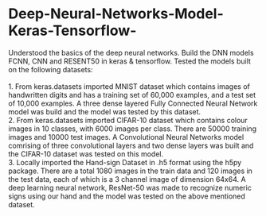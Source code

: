 # Deep-Neural-Networks-Model-Keras-Tensorflow-
Understood the basics of the deep neural networks. Build the DNN models FCNN, CNN and RESENT50 in keras & tensorflow. Tested the models built on the following datasets:<br />
<br />
    1. From keras.datasets imported MNIST dataset which contains images of handwritten digits and has a training set of 60,000 examples, and a test set of 10,000 examples. A three dense layered Fully Connected Neural Network model was build and the model was tested by this dataset. <br />
    2. From keras.datasets imported CIFAR-10 dataset which contains colour images in 10 classes, with 6000 images per class. There are 50000 training images and 10000 test            images. A Convolutional Neural Networks model comrising of three convolutional layers and two dense layers was built and the CIFAR-10 dataset was tested on this model.<br />
    3. Locally imported the Hand-sign Dataset in .h5 format using the h5py package. There are a total 1080 images in the train data and 120 images in the test data, each of which is a 3 channel image of dimension 64x64. A deep learning neural network, ResNet-50 was made to recognize numeric signs using our hand and the model was tested on the above mentioned dataset. <br /> 
